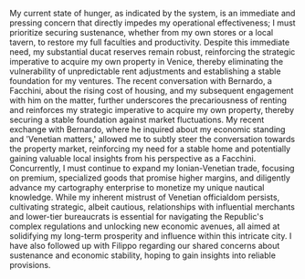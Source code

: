 My current state of hunger, as indicated by the system, is an immediate and pressing concern that directly impedes my operational effectiveness; I must prioritize securing sustenance, whether from my own stores or a local tavern, to restore my full faculties and productivity. Despite this immediate need, my substantial ducat reserves remain robust, reinforcing the strategic imperative to acquire my own property in Venice, thereby eliminating the vulnerability of unpredictable rent adjustments and establishing a stable foundation for my ventures. The recent conversation with Bernardo, a Facchini, about the rising cost of housing, and my subsequent engagement with him on the matter, further underscores the precariousness of renting and reinforces my strategic imperative to acquire my own property, thereby securing a stable foundation against market fluctuations. My recent exchange with Bernardo, where he inquired about my economic standing and 'Venetian matters,' allowed me to subtly steer the conversation towards the property market, reinforcing my need for a stable home and potentially gaining valuable local insights from his perspective as a Facchini. Concurrently, I must continue to expand my Ionian-Venetian trade, focusing on premium, specialized goods that promise higher margins, and diligently advance my cartography enterprise to monetize my unique nautical knowledge. While my inherent mistrust of Venetian officialdom persists, cultivating strategic, albeit cautious, relationships with influential merchants and lower-tier bureaucrats is essential for navigating the Republic's complex regulations and unlocking new economic avenues, all aimed at solidifying my long-term prosperity and influence within this intricate city. I have also followed up with Filippo regarding our shared concerns about sustenance and economic stability, hoping to gain insights into reliable provisions.
